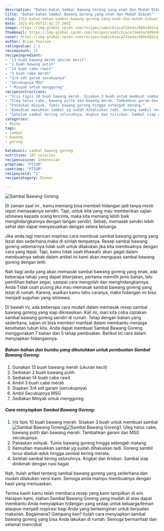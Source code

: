 ```yaml
---
description: "Bahan-bahan Sambal Bawang Goreng yang enak dan Mudah Dibuat"
title: "Bahan-bahan Sambal Bawang Goreng yang enak dan Mudah Dibuat"
slug: 1351-bahan-bahan-sambal-bawang-goreng-yang-enak-dan-mudah-dibuat
date: 2021-01-05T15:42:27.204Z
image: https://img-global.cpcdn.com/recipes/aab1c6caca72eeda/680x482cq70/sambal-bawang-goreng-foto-resep-utama.jpg
thumbnail: https://img-global.cpcdn.com/recipes/aab1c6caca72eeda/680x482cq70/sambal-bawang-goreng-foto-resep-utama.jpg
cover: https://img-global.cpcdn.com/recipes/aab1c6caca72eeda/680x482cq70/sambal-bawang-goreng-foto-resep-utama.jpg
author: Bryan Pearson
ratingvalue: 3.5
reviewcount: 15
recipeingredient:
- "13 buah bawang merah ukuran kecil"
- "2 buah bawang putih"
- "14 buah cabe rawit"
- "3 buah cabe merah"
- "3/4 sdt garam secukupnya"
- "Secukupnya MSG"
- " Minyak untuk menggoreg"
recipeinstructions:
- "Iris tipis 10 buah bawang merah. Sisakan 3 buah untuk membuat sambal"
- "Uleg halus cabe, bawang putih dan bawang merah. Tambahkan garam dan MSG secukupnya."
- "Panaskan minyak. Tumis bawang goreng hingga setengah matang."
- "Kemudian masukkan sambal yg sudah dihaluskan tadi. Goreng sambil terus diaduk-aduk hingga sambal kering merata."
- "Setelah sambal kering seluruhnya. Angkat dan tiriskan. Sambal siap dinikmati dengan nasi hagat"
categories:
- Resep
tags:
- sambal
- bawang
- goreng

katakunci: sambal bawang goreng 
nutrition: 197 calories
recipecuisine: Indonesian
preptime: "PT14M"
cooktime: "PT55M"
recipeyield: "1"
recipecategory: Dinner

---
```



![Sambal Bawang Goreng](https://img-global.cpcdn.com/recipes/aab1c6caca72eeda/680x482cq70/sambal-bawang-goreng-foto-resep-utama.jpg)

Di zaman  saat ini , kamu memang bisa membeli hidangan jadi tanpa mesti repot memasaknya sendiri. Tapi, untuk kita yang mau memberikan sajian istimewa kepada orang tercinta, maka kita memang lebih baik menghidangkannya dengan tangan sendiri. Sebab, memasak sendiri lebih sehat dan dapat menyesuaikan dengan selera keluarga.

Jika anda lagi mencari inspirasi cara membuat sambal bawang goreng yang lezat dan sederhana,maka di sinilah tempatnya. Resep sambal bawang goreng  sebenarnya tidak sulit untuk dilakukan jika kita membuatnya dengan cara yang tepat. Tapi, kamu tidak usah khawatir akan gagal dalam membuatnya 
sebab dalam artikel ini kami akan mengupas sambal bawang goreng dengan teliti.  



Nah bagi anda yang akan memasak sambal bawang goreng yang enak, ada beberapa tahap yang dapat dikerjakan, pertama memilih jenis bahan, lalu pemilihan bahan segar, sampai cara mengolah dan menghidangkannya. Anda Tidak usah pusing jika mau memasak sambal bawang goreng yang lezat di rumah. Karena, asalkan kamu  tahu caranya, maka hidangan ini bisa menjadi suguhan yang istimewa.

Di bawah ini, ada beberapa cara mudah dalam memasak resep sambal bawang goreng yang siap dikreasikan. Kali ini, mari kita coba ciptakan sambal bawang goreng sendiri di rumah. Tetap dengan bahan yang sederhana, sajian ini bisa memberi manfaat dalam membantu menjaga kesehatan tubuh kita. Anda dapat membuat Sambal Bawang Goreng menggunakan 7 bahan dan 5 tahap pembuatan. Berikut ini cara dalam menyiapkan hidangannya.

<!--inarticleads1-->

##### Bahan-bahan dan bumbu yang dibutuhkan untuk pembuatan Sambal Bawang Goreng:

1. Gunakan 13 buah bawang merah (ukuran kecil)
1. Sediakan 2 buah bawang putih
1. Sediakan 14 buah cabe rawit
1. Ambil 3 buah cabe merah
1. Siapkan 3/4 sdt garam (secukupnya)
1. Ambil Secukupnya MSG
1. Sediakan  Minyak untuk menggoreg




<!--inarticleads2-->

##### Cara menyiapkan Sambal Bawang Goreng:

1. Iris tipis 10 buah bawang merah. Sisakan 3 buah untuk membuat sambal
<img src="https://img-global.cpcdn.com/steps/c140978d6ed53f64/160x128cq70/sambal-bawang-goreng-langkah-memasak-1-foto.jpg" alt="Sambal Bawang Goreng"><img src="https://img-global.cpcdn.com/steps/e70b6304ab3c2ad3/160x128cq70/sambal-bawang-goreng-langkah-memasak-1-foto.jpg" alt="Sambal Bawang Goreng">1. Uleg halus cabe, bawang putih dan bawang merah. Tambahkan garam dan MSG secukupnya.
1. Panaskan minyak. Tumis bawang goreng hingga setengah matang.
1. Kemudian masukkan sambal yg sudah dihaluskan tadi. Goreng sambil terus diaduk-aduk hingga sambal kering merata.
1. Setelah sambal kering seluruhnya. Angkat dan tiriskan. Sambal siap dinikmati dengan nasi hagat




Nah, itulah artikel tentang  sambal bawang goreng  yang sederhana dan mudah dilakukan versi kami. Semoga anda mampu membuatnya dengan hasil yang memuaskan. 

Terima kasih kamu telah membaca resep yang kami tampilkan di sini. Harapan kami, olahan  Sambal Bawang Goreng yang mudah di atas dapat membantu Anda menyiapkan hidangan yang sedap untuk keluarga/teman ataupun menjadi inspirasi bagi Anda yang berkeinginan untuk berjualan makanan. Bagaimana? Gampang kan? Itulah cara menyiapkan sambal bawang goreng yang bisa Anda lakukan di rumah. Semoga bermanfaat dan selamat mencoba!

